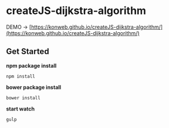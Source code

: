 # createJS-dijkstra-algorithm

DEMO → [https://konweb.github.io/createJS-dijkstra-algorithm/](https://konweb.github.io/createJS-dijkstra-algorithm/)

## Get Started
__npm package install__
```
npm install
```

__bower package install__
```
bower install
```

__start watch__
```
gulp
```